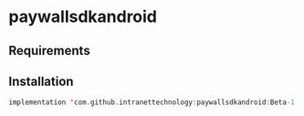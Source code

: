 # paywallsdkandroid

## Requirements

## Installation

```kotlin
implementation 'com.github.intranettechnology:paywallsdkandroid:Beta-1.0.1'
```
